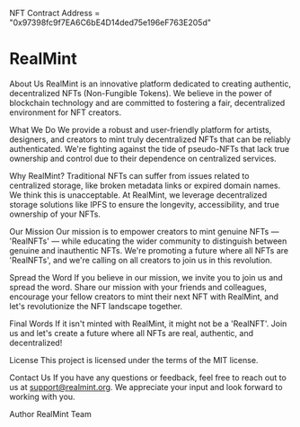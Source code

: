 NFT Contract Address = "0x97398fc9f7EA6C6bE4D14ded75e196eF763E205d"

# RealMint
About Us
RealMint is an innovative platform dedicated to creating authentic, decentralized NFTs (Non-Fungible Tokens). We believe in the power of blockchain technology and are committed to fostering a fair, decentralized environment for NFT creators.

What We Do
We provide a robust and user-friendly platform for artists, designers, and creators to mint truly decentralized NFTs that can be reliably authenticated. We're fighting against the tide of pseudo-NFTs that lack true ownership and control due to their dependence on centralized services.

Why RealMint?
Traditional NFTs can suffer from issues related to centralized storage, like broken metadata links or expired domain names. We think this is unacceptable. At RealMint, we leverage decentralized storage solutions like IPFS to ensure the longevity, accessibility, and true ownership of your NFTs.

Our Mission
Our mission is to empower creators to mint genuine NFTs — 'RealNFTs' — while educating the wider community to distinguish between genuine and inauthentic NFTs. We're promoting a future where all NFTs are 'RealNFTs', and we're calling on all creators to join us in this revolution.

Spread the Word
If you believe in our mission, we invite you to join us and spread the word. Share our mission with your friends and colleagues, encourage your fellow creators to mint their next NFT with RealMint, and let's revolutionize the NFT landscape together.

Final Words
If it isn't minted with RealMint, it might not be a 'RealNFT'. Join us and let's create a future where all NFTs are real, authentic, and decentralized!

License
This project is licensed under the terms of the MIT license.

Contact Us
If you have any questions or feedback, feel free to reach out to us at support@realmint.org. We appreciate your input and look forward to working with you.

Author
RealMint Team

